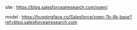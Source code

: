 
site : https://blog.salesforceairesearch.com/xgen/

model : https://huggingface.co/Salesforce/xgen-7b-8k-base?ref=blog.salesforceairesearch.com
